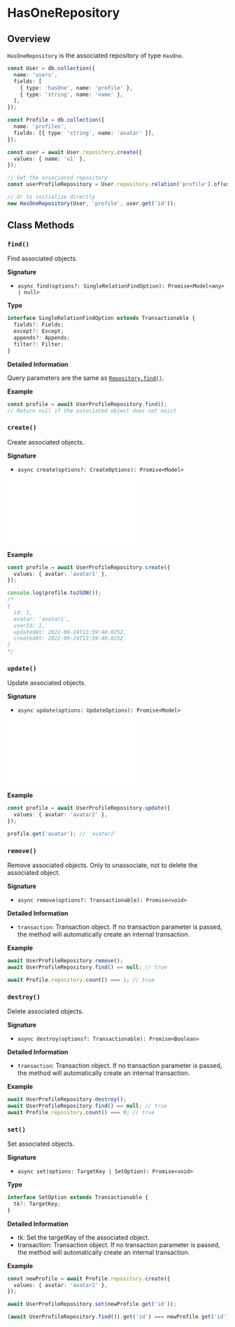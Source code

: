 # HasOneRepository

## Overview

`HasOneRepository` is the associated repository of type `HasOne`.

```typescript
const User = db.collection({
  name: 'users',
  fields: [
    { type: 'hasOne', name: 'profile' },
    { type: 'string', name: 'name' },
  ],
});

const Profile = db.collection({
  name: 'profiles',
  fields: [{ type: 'string', name: 'avatar' }],
});

const user = await User.repository.create({
  values: { name: 'u1' },
});

// Get the associated repository
const userProfileRepository = User.repository.relation('profile').of(user.get('id'));

// Or to initialize directly
new HasOneRepository(User, 'profile', user.get('id'));
```

## Class Methods

### `find()`

Find associated objects.

**Signature**

* `async find(options?: SingleRelationFindOption): Promise<Model<any> | null>`

**Type**

```typescript
interface SingleRelationFindOption extends Transactionable {
  fields?: Fields;
  except?: Except;
  appends?: Appends;
  filter?: Filter;
}
```

**Detailed Information**

Query parameters are the same as [`Repository.find()`](../repository.md#find).

**Example**

```typescript
const profile = await UserProfileRepository.find();
// Return null if the associated object does not exist
```

### `create()`

Create associated objects.

**Signature**

* `async create(options?: CreateOptions): Promise<Model>`

<embed src="../shared/create-options.md"></embed>

**Example**

```typescript
const profile = await UserProfileRepository.create({
  values: { avatar: 'avatar1' },
});

console.log(profile.toJSON());
/*
{
  id: 1,
  avatar: 'avatar1',
  userId: 1,
  updatedAt: 2022-09-24T13:59:40.025Z,
  createdAt: 2022-09-24T13:59:40.025Z
}
*/
```

### `update()`

Update associated objects.

**Signature**

* `async update(options: UpdateOptions): Promise<Model>`

<embed src="../shared/update-options.md"></embed>

**Example**

```typescript
const profile = await UserProfileRepository.update({
  values: { avatar: 'avatar2' },
});

profile.get('avatar'); // 'avatar2'
```

### `remove()`

Remove associated objects. Only to unassociate, not to delete the associated object.

**Signature**

* `async remove(options?: Transactionable): Promise<void>`

**Detailed Information**

* `transaction`: Transaction object. If no transaction parameter is passed, the method will automatically create an internal transaction.

**Example**

```typescript
await UserProfileRepository.remove();
await UserProfileRepository.find() == null; // true

await Profile.repository.count() === 1; // true
```

### `destroy()`

Delete associated objects.

**Signature**

* `async destroy(options?: Transactionable): Promise<Boolean>`

**Detailed Information**

* `transaction`: Transaction object. If no transaction parameter is passed, the method will automatically create an internal transaction.

**Example**

```typescript
await UserProfileRepository.destroy();
await UserProfileRepository.find() == null; // true
await Profile.repository.count() === 0; // true
```

### `set()`

Set associated objects.

**Signature**

* `async set(options: TargetKey | SetOption): Promise<void>`

**Type**

```typescript
interface SetOption extends Transactionable {
  tk?: TargetKey;
}
````
**Detailed Information**

* tk: Set the targetKey of the associated object.
* transaction: Transaction object. If no transaction parameter is passed, the method will automatically create an internal transaction.

**Example**

```typescript
const newProfile = await Profile.repository.create({
  values: { avatar: 'avatar2' },
});

await UserProfileRepository.set(newProfile.get('id'));

(await UserProfileRepository.find()).get('id') === newProfile.get('id'); // true
```
